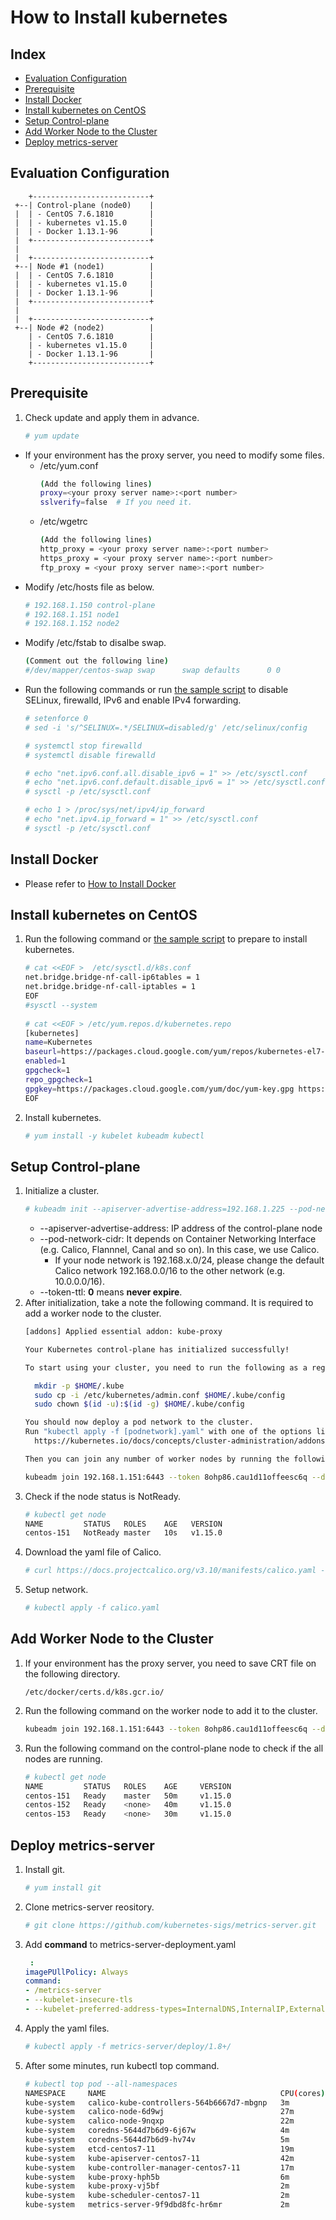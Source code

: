 # How to Install kubernetes
## Index
- [Evaluation Configuration](#Evaluation-Configuration)
- [Prerequisite](#Prerequisite)
- [Install Docker](#Install-Docker)
- [Install kubernetes on CentOS](#Install-kubernetes-on-CentOS)
- [Setup Control-plane](#Setup-Control-plane)
- [Add Worker Node to the Cluster](#Add-Worker-Node-to-the-Cluster)
- [Deploy metrics-server](#deploy-metrics-server)

## Evaluation Configuration
```
    +--------------------------+
 +--| Control-plane (node0)    |
 |  | - CentOS 7.6.1810        |
 |  | - kubernetes v1.15.0     |
 |  | - Docker 1.13.1-96       |
 |  +--------------------------+
 |
 |  +--------------------------+
 +--| Node #1 (node1)          |
 |  | - CentOS 7.6.1810        |
 |  | - kubernetes v1.15.0     |
 |  | - Docker 1.13.1-96       |
 |  +--------------------------+
 |
 |  +--------------------------+
 +--| Node #2 (node2)          |
    | - CentOS 7.6.1810        |
    | - kubernetes v1.15.0     |
    | - Docker 1.13.1-96       |
    +--------------------------+
```

## Prerequisite
1. Check update and apply them in advance.
   ```bash
   # yum update
   ```
- If your environment has the proxy server, you need to modify some files.
  - /etc/yum.conf
    ```bash
    (Add the following lines)
    proxy=<your proxy server name>:<port number>
    sslverify=false  # If you need it.
    ```
  - /etc/wgetrc
    ```bash
    (Add the following lines)
    http_proxy = <your proxy server name>:<port number>
    https_proxy = <your proxy server name>:<port number>
    ftp_proxy = <your proxy server name>:<port number>
    ```
- Modify /etc/hosts file as below.
  ```bash
  # 192.168.1.150 control-plane
  # 192.168.1.151 node1
  # 192.168.1.152 node2
  ```
- Modify /etc/fstab to disalbe swap.
  ```bash
  (Comment out the following line)
  #/dev/mapper/centos-swap swap      swap defaults      0 0
  ```
- Run the following commands or run [the sample script](https://github.com/EXPRESSCLUSTER/kubernetes/blob/master/script/01_setup4k8s.sh) to disable SELinux, firewalld, IPv6 and enable IPv4 forwarding.
  ```bash
  # setenforce 0
  # sed -i 's/^SELINUX=.*/SELINUX=disabled/g' /etc/selinux/config

  # systemctl stop firewalld
  # systemctl disable firewalld

  # echo "net.ipv6.conf.all.disable_ipv6 = 1" >> /etc/sysctl.conf
  # echo "net.ipv6.conf.default.disable_ipv6 = 1" >> /etc/sysctl.conf
  # sysctl -p /etc/sysctl.conf

  # echo 1 > /proc/sys/net/ipv4/ip_forward
  # echo "net.ipv4.ip_forward = 1" >> /etc/sysctl.conf
  # sysctl -p /etc/sysctl.conf
  ```

## Install Docker
- Please refer to [How to Install Docker](https://github.com/EXPRESSCLUSTER/Docker/blob/master/HowToInstallDocker.md)

## Install kubernetes on CentOS
1. Run the following command or [the sample script](https://github.com/EXPRESSCLUSTER/kubernetes/blob/master/script/02_setup4k8s.sh) to prepare to install kubernetes.
   ```bash
   # cat <<EOF >  /etc/sysctl.d/k8s.conf
   net.bridge.bridge-nf-call-ip6tables = 1
   net.bridge.bridge-nf-call-iptables = 1
   EOF
   #sysctl --system
 
   # cat <<EOF > /etc/yum.repos.d/kubernetes.repo
   [kubernetes]
   name=Kubernetes
   baseurl=https://packages.cloud.google.com/yum/repos/kubernetes-el7-x86_64
   enabled=1
   gpgcheck=1
   repo_gpgcheck=1
   gpgkey=https://packages.cloud.google.com/yum/doc/yum-key.gpg https://packages.cloud.google.com/yum/doc/rpm-package-key.gpg
   EOF
   ```
 1. Install kubernetes.
    ```bash
    # yum install -y kubelet kubeadm kubectl
    ```

## Setup Control-plane
1. Initialize a cluster.
   ```bash
   # kubeadm init --apiserver-advertise-address=192.168.1.225 --pod-network-cidr=10.0.0.0/16 --token-ttl 0
   ```
   - --apiserver-advertise-address: IP address of the control-plane node
   - --pod-network-cidr: It depends on Container Networking Interface (e.g. Calico, Flannnel, Canal and so on). In this case, we use Calico.
     - If your node network is 192.168.x.0/24, please change the default Calico network 192.168.0.0/16 to the other network (e.g. 10.0.0.0/16).
   - --token-ttl: **0** means **never expire**.
1. After initialization, take a note the following command. It is required to add a worker node to the cluster.
   ```bash
   [addons] Applied essential addon: kube-proxy
   
   Your Kubernetes control-plane has initialized successfully!
   
   To start using your cluster, you need to run the following as a regular user:
   
     mkdir -p $HOME/.kube
     sudo cp -i /etc/kubernetes/admin.conf $HOME/.kube/config
     sudo chown $(id -u):$(id -g) $HOME/.kube/config
   
   You should now deploy a pod network to the cluster.
   Run "kubectl apply -f [podnetwork].yaml" with one of the options listed at:
     https://kubernetes.io/docs/concepts/cluster-administration/addons/
   
   Then you can join any number of worker nodes by running the following on each as root:
   
   kubeadm join 192.168.1.151:6443 --token 8ohp86.cau1d11offeesc6q --discovery-token-ca-cert-hash sha256:eeb9e3cb74e3652c8a699ec4812131b771ae6eb788e4a4e0b6ec58193eb90241
   ```
1. Check if the node status is NotReady.
   ```bash
   # kubectl get node
   NAME         STATUS   ROLES    AGE   VERSION
   centos-151   NotReady master   10s   v1.15.0
   ```
1. Download the yaml file of Calico.
   ```bash
   # curl https://docs.projectcalico.org/v3.10/manifests/calico.yaml -O
   ```
1. Setup network. 
   ```bash
   # kubectl apply -f calico.yaml
   ```

## Add Worker Node to the Cluster
1. If your environment has the proxy server, you need to save CRT file on the following directory.
   ```
   /etc/docker/certs.d/k8s.gcr.io/
   ```
1. Run the following command on the worker node to add it to the cluster.
   ```bash
   kubeadm join 192.168.1.151:6443 --token 8ohp86.cau1d11offeesc6q --discovery-token-ca-cert-hash sha256:eeb9e3cb74e3652c8a699ec4812131b771ae6eb788e4a4e0b6ec58193eb90241
   ```
1. Run the following command on the control-plane node to check if the all nodes are running.
   ```bash
   # kubectl get node
   NAME         STATUS   ROLES    AGE     VERSION
   centos-151   Ready    master   50m     v1.15.0
   centos-152   Ready    <none>   40m     v1.15.0
   centos-153   Ready    <none>   30m     v1.15.0
   ```

## Deploy metrics-server
1. Install git.
   ```sh
   # yum install git
   ```
1. Clone metrics-server reository.
   ```sh
   # git clone https://github.com/kubernetes-sigs/metrics-server.git
   ```
1. Add **command** to metrics-server-deployment.yaml
   ```yaml
    :
   imagePUllPolicy: Always
   command:
   - /metrics-server
   - --kubelet-insecure-tls
   - --kubelet-preferred-address-types=InternalDNS,InternalIP,ExternalDNS,ExternalIP,Hostname
   ```
1. Apply the yaml files.
   ```sh
   # kubectl apply -f metrics-server/deploy/1.8+/
   ```
1. After some minutes, run kubectl top command.
   ```sh
   # kubectl top pod --all-namespaces
   NAMESPACE     NAME                                       CPU(cores)   MEMORY(bytes)
   kube-system   calico-kube-controllers-564b6667d7-mbgnp   3m           10Mi
   kube-system   calico-node-6d9wj                          27m          43Mi
   kube-system   calico-node-9nqxp                          22m          28Mi
   kube-system   coredns-5644d7b6d9-6j67w                   4m           10Mi
   kube-system   coredns-5644d7b6d9-hv74v                   5m           10Mi
   kube-system   etcd-centos7-11                            19m          68Mi
   kube-system   kube-apiserver-centos7-11                  42m          266Mi
   kube-system   kube-controller-manager-centos7-11         17m          38Mi
   kube-system   kube-proxy-hph5b                           6m           11Mi
   kube-system   kube-proxy-vj5bf                           2m           13Mi
   kube-system   kube-scheduler-centos7-11                  2m           15Mi
   kube-system   metrics-server-9f9dbd8fc-hr6mr             2m           10Mi
   ```